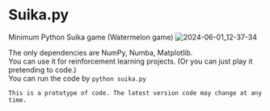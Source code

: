 # Suika.py
Minimum Python Suika game (Watermelon game)
![2024-06-01_12-37-34](https://github.com/HodooPy/suikapy/assets/171400185/bf66ab9d-d383-4381-af81-3a1087333588)  

The only dependencies are NumPy, Numba, Matplotlib.  
You can use it for reinforcement learning projects. (Or you can just play it pretending to code.)  
You can run the code by `python suika.py`  
```
This is a prototype of code. The latest version code may change at any time.
```
